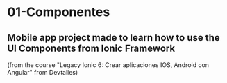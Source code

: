 # 01-Componentes

## Mobile app project made to learn how to use the UI Components from Ionic Framework 

(from the course "Legacy Ionic 6: Crear aplicaciones IOS, Android con Angular" from Devtalles)

